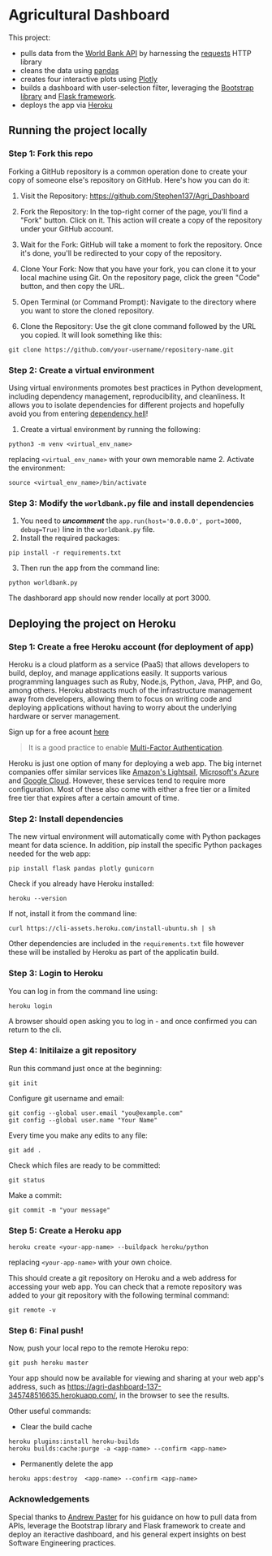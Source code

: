 # Agricultural Dashboard

This project:

- pulls data from the [World Bank API](https://datahelpdesk.worldbank.org/knowledgebase/articles/898581-api-basic-call-structures) by harnessing the [requests](https://pypi.org/project/requests/) HTTP library
- cleans the data using [pandas](https://pandas.pydata.org/)
- creates four interactive plots using [Plotly](https://plotly.com/)
- builds a dashboard with user-selection filter, leveraging the [Bootstrap library](https://getbootstrap.com/) and [Flask framework](http://flask.pocoo.org/).
- deploys the app via [Heroku](https://agri-dashboard-137-345748516635.herokuapp.com/)


## Running the project locally

### **Step 1: Fork this repo**

Forking a GitHub repository is a common operation done to create your copy of someone else's repository on GitHub. Here's how you can do it:

1. Visit the Repository: https://github.com/Stephen137/Agri_Dashboard

2. Fork the Repository: In the top-right corner of the page, you'll find a "Fork" button. Click on it. This action will create a copy of the repository under your GitHub account.

3. Wait for the Fork: GitHub will take a moment to fork the repository. Once it's done, you'll be redirected to your copy of the repository.

4. Clone Your Fork: Now that you have your fork, you can clone it to your local machine using Git. On the repository page, click the green "Code" button, and then copy the URL.

5. Open Terminal (or Command Prompt): Navigate to the directory where you want to store the cloned repository.

6. Clone the Repository: Use the git clone command followed by the URL you copied. It will look something like this:

`git clone https://github.com/your-username/repository-name.git`


### **Step 2: Create a virtual environment**

Using virtual environments promotes best practices in Python development, including dependency management, reproducibility, and cleanliness.  It allows you to isolate dependencies for different projects and hopefully avoid you from entering [dependency hell](https://en.wikipedia.org/wiki/Dependency_hell)! 

1. Create a virtual environment by running the following:
```
python3 -m venv <virtual_env_name>
```
replacing `<virtual_env_name>` with your own memorable name
2. Activate the environment:
```
source <virtual_env_name>/bin/activate
```

### Step 3: Modify the `worldbank.py` file and install dependencies

1. You need to ***uncomment*** the `app.run(host='0.0.0.0', port=3000, debug=True)` line in the `worldbank.py` file.
2. Install the required packages:
```
pip install -r requirements.txt
```
3. Then run the app from the command line:
```
python worldbank.py
```

The dashborard app should now render locally at port 3000.

## Deploying the project on Heroku

### **Step 1: Create a free Heroku account (for deployment of app)**

Heroku is a cloud platform as a service (PaaS) that allows developers to build, deploy, and manage applications easily. It supports various programming languages such as Ruby, Node.js, Python, Java, PHP, and Go, among others. Heroku abstracts much of the infrastructure management away from developers, allowing them to focus on writing code and deploying applications without having to worry about the underlying hardware or server management.

Sign up for a free acount [here](https://id.heroku.com/login)

>It is a good practice to enable [Multi-Factor Authentication](https://devcenter.heroku.com/articles/multi-factor-authentication). 

Heroku is just one option of many for deploying a web app. The big internet companies offer similar services like [Amazon's Lightsail](https://aws.amazon.com/lightsail/), [Microsoft's Azure](https://learn.microsoft.com/en-us/samples/azure-samples/python-docs-hello-world/python-flask-sample-for-azure-app-service-linux/) and [Google Cloud](https://cloud.google.com/appengine/docs/standard/setting-up-environment?tab=python). However, these services tend to require more configuration. Most of these also come with either a free tier or a limited free tier that expires after a certain amount of time.


### **Step 2: Install dependencies**

The new virtual environment will automatically come with Python packages meant for data science. In addition, pip install the specific Python packages needed for the web app:
```
pip install flask pandas plotly gunicorn
```

Check if you already have Heroku installed:
```
heroku --version
```

If not, install it from the command line:
```
curl https://cli-assets.heroku.com/install-ubuntu.sh | sh
```

Other dependencies are included in the `requirements.txt` file however these will be installed by Heroku as part of the applicatin build.


### **Step 3: Login to Heroku**

You can log in from the command line using:
```
heroku login
```

A browser should open asking you to log in - and once confirmed you can return to the cli.


### **Step 4: Initilaize a git repository**

Run this command just once at the beginning:
```
git init
```

Configure git username and email:
```
git config --global user.email "you@example.com"
git config --global user.name "Your Name"
```

Every time you make any edits to any file:
```
git add .
```

Check which files are ready to be committed:
```
git status
```

Make a commit:
```
git commit -m "your message"
```


### **Step 5: Create a Heroku app**
```
heroku create <your-app-name> --buildpack heroku/python
```
replacing `<your-app-name>` with your own choice.

This should create a git repository on Heroku and a web address for accessing your web app. You can check that a remote repository was added to your git repository with the following terminal command:
```
git remote -v
```


### **Step 6: Final push!**

Now, push your local repo to the remote Heroku repo:
```
git push heroku master
```

Your app should now be available for viewing and sharing at your web app's address, such as https://agri-dashboard-137-345748516635.herokuapp.com/, in the browser to see the results.

Other useful commands:
- Clear the build cache
```
heroku plugins:install heroku-builds
heroku builds:cache:purge -a <app-name> --confirm <app-name>
```

- Permanently delete the app
```
heroku apps:destroy  <app-name> --confirm <app-name>
```

### Acknowledgements

Special thanks to [Andrew Paster](https://www.linkedin.com/in/andrewpaster/) for his guidance on how to pull data from APIs, leverage the Bootstrap library and Flask framework to create and deploy an iteractive dashboard,  and his general expert insights on best Software Engineering practices.



